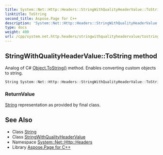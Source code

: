 ```yaml
---
title: System::Net::Http::Headers::StringWithQualityHeaderValue::ToString method
linktitle: ToString
second_title: Aspose.Page for C++
description: 'System::Net::Http::Headers::StringWithQualityHeaderValue::ToString method. Analog of C# Object.ToString() method. Enables converting custom objects to string in C++.'
type: docs
weight: 400
url: /cpp/system.net.http.headers/stringwithqualityheadervalue/tostring/
---
```

## StringWithQualityHeaderValue::ToString method


Analog of C# [Object.ToString()](../../../system/object/tostring/) method. Enables converting custom objects to string.

```cpp
String System::Net::Http::Headers::StringWithQualityHeaderValue::ToString() const override
```


### ReturnValue

[String](../../../system/string/) representation as provided by final class.

## See Also

* Class [String](../../../system/string/)
* Class [StringWithQualityHeaderValue](../)
* Namespace [System::Net::Http::Headers](../../)
* Library [Aspose.Page for C++](../../../)
